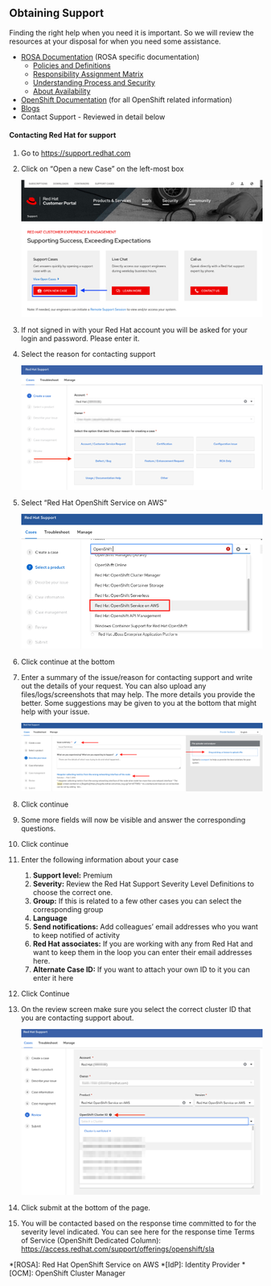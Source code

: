 ## Obtaining Support

Finding the right help when you need it is important.  So we will review the resources at your disposal for when you need some assistance.

- [ROSA Documentation](https://docs.openshift.com/rosa/welcome/index.html) (ROSA specific documentation)
    - [Policies and Definitions](https://docs.openshift.com/rosa/rosa_policy/rosa-service-definition.html)
    - [Responsibility Assignment Matrix](https://docs.openshift.com/rosa/rosa_policy/rosa-policy-responsibility-matrix.html)
    - [Understanding Process and Security](https://docs.openshift.com/rosa/rosa_policy/rosa-policy-process-security.html)
    - [About Availability](https://docs.openshift.com/rosa/rosa_policy/rosa-policy-understand-availability.html)
- [OpenShift Documentation](https://docs.openshift.com/container-platform/4.7/welcome/index.html) (for all OpenShift related information)
- [Blogs](https://www.openshift.com/blog)
- Contact Support - Reviewed in detail below

#### Contacting Red Hat for support

1. Go to <https://support.redhat.com>
1. Click on “Open a new Case” on the left-most box

    ![mp](images/13-case.png)

1. If not signed in with your Red Hat account you will be asked for your login and password.  Please enter it.
1. Select the reason for contacting support

    ![mp](images/13-reason.png)

1. Select “Red Hat OpenShift Service on AWS” 

    ![mp](images/13-select_rosa.png)

1. Click continue at the bottom
1. Enter a summary of the issue/reason for contacting support and write out the details of your request.  You can also upload any files/logs/screenshots that may help. The more details you provide the better.  Some suggestions may be given to you at the bottom that might help with your issue.

    ![mp](images/13-summary.png)

1. Click continue
1. Some more fields will now be visible and answer the corresponding questions.
1. Click continue
1. Enter the following information about your case
    1. **Support level:** Premium
    1. **Severity:** Review the Red Hat Support Severity Level Definitions to choose the correct one.
    1. **Group:** If this is related to a few other cases you can select the corresponding group
    1. **Language**
    1. **Send notifications:** Add colleagues’ email addresses who you want to keep notified of activity
    1. **Red Hat associates:**  If you are working with any from Red Hat and want to keep them in the loop you can enter their email addresses here. 
    1. **Alternate Case ID:** If you want to attach your own ID to it you can enter it here
1. Click Continue
1. On the review screen make sure you select the correct cluster ID that you are contacting support about.

    ![mp](images/13-cluster_id.png)

1. Click submit at the bottom of the page.
1. You will be contacted based on the response time committed to for the severity level indicated.  You can see here for the response time Terms of Service (OpenShift Dedicated Column): <https://access.redhat.com/support/offerings/openshift/sla>



*[ROSA]: Red Hat OpenShift Service on AWS
*[IdP]: Identity Provider
*[OCM]: OpenShift Cluster Manager